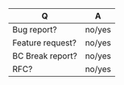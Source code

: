 | Q                | A
| ---------------- | -----
| Bug report?      | no/yes
| Feature request? | no/yes
| BC Break report? | no/yes
| RFC?             | no/yes

<!--
 - For support requests and how-tos, visit http://docs.sylius.com/en/latest/support/
-->
